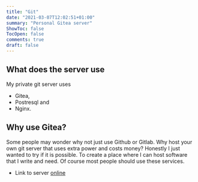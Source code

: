 ```yaml
---
title: "Git"
date: "2021-03-07T12:02:51+01:00"
summary: "Personal Gitea server"
ShowToc: false
TocOpen: false
comments: true
draft: false
---
```


## What does the server use

My private git server uses

+ Gitea,
+ Postresql and
+ Nginx.

## Why use Gitea?

Some people may wonder why not just use Github or Gitlab. Why host your own git server that uses extra power and costs money? Honestly I just wanted to try if it is possible. To create a place where I can host software that I write and need. Of course most people should use these services.

+ Link to server [online](https://git.mjindra.eu)
